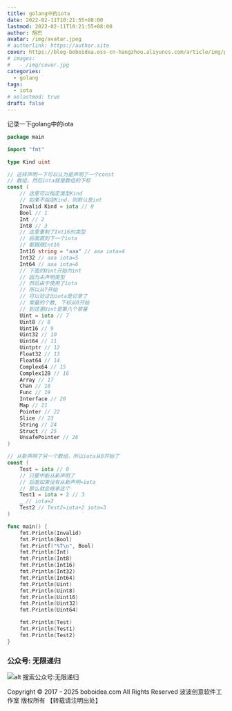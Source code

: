 ```yaml
---
title: golang中的iota
date: 2022-02-11T10:21:55+08:00
lastmod: 2022-02-11T10:21:55+08:00
author: 胡巴
avatar: /img/avatar.jpeg
# authorlink: https://author.site
cover: https://blog-boboidea.oss-cn-hangzhou.aliyuncs.com/article/img/posts/golang中的iota.jpg
# images:
#   - /img/cover.jpg
categories:
  - golang
tags:
  - iota
# nolastmod: true
draft: false
---
```


记录一下golang中的iota

<!--more-->

```go
package main

import "fmt"

type Kind uint

// 这样声明一下可以认为是声明了一个const
// 数组，然后iota就是数组的下标
const (
	// 这里可以指定类型Kind
	// 如果不指定Kind，则默认是int
	Invalid Kind = iota // 0
	Bool // 1
	Int // 2
	Int8 // 3
	// 这里重制了Int16的类型
	// 后面直到下一个iota
	// 都跟随Int16
	Int16 string = "aaa" // aaa iota=4
	Int32 // aaa iota=5
	Int64 // aaa iota=6
	// 下面的Uint开始为int
	// 因为未声明类型
	// 然后由于使用了iota
	// 所以从7开始
	// 可以验证出iota是记录了
	// 常量的个数, 下标从0开始
	// 到这里Uint是第八个常量
	Uint = iota // 7
	Uint8 // 8
	Uint16 // 9
	Uint32 // 10
	Uint64 // 11
	Uintptr // 12
	Float32 // 13
	Float64 // 14
	Complex64 // 15
	Complex128 // 16
	Array // 17
	Chan // 18
	Func // 19
	Interface // 20
	Map // 21
	Pointer // 22
	Slice // 23
	String // 24
	Struct // 25
	UnsafePointer // 26
)

// 从新声明了另一个数组，所以iota从0开始了
const (
	Test = iota // 0
    // 只要中断从新声明了
	// 后面如果没有从新声明=iota
	// 那么就会继承这个
	Test1 = iota + 2 // 3
	_ // iota=2
	Test2 // Test2=iota+2 iota=3
)

func main() {
	fmt.Println(Invalid)
	fmt.Println(Bool)
	fmt.Printf("%T\n", Bool)
	fmt.Println(Int)
	fmt.Println(Int8)
	fmt.Println(Int16)
	fmt.Println(Int32)
	fmt.Println(Int64)
	fmt.Println(Uint)
	fmt.Println(Uint8)
	fmt.Println(Uint16)
	fmt.Println(Uint32)
	fmt.Println(Uint64)

	fmt.Println(Test)
	fmt.Println(Test1)
	fmt.Println(Test2)
}
```

<!--qr_code-->

### 公众号: 无限递归

![alt 搜索公众号:无限递归](https://blog-boboidea.oss-cn-hangzhou.aliyuncs.com/article/img/gongzhonghao.jpeg "无限递归")

<!--declare-declare-->

Copyright &copy; 2017 - 2025 boboidea.com All Rights Reserved 波波创意软件工作室 版权所有 【转载请注明出处】
